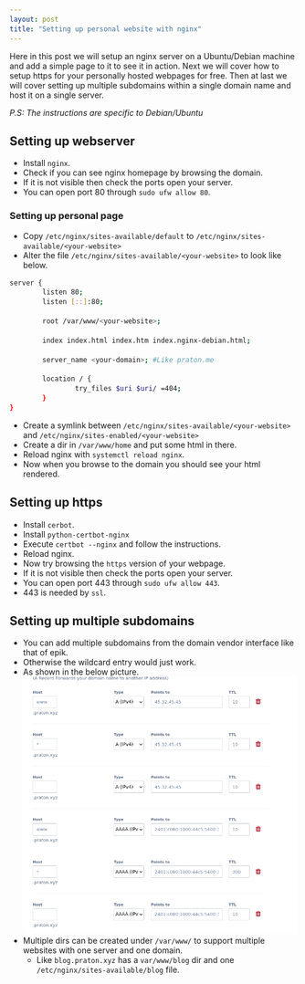 ```yaml
---
layout: post
title: "Setting up personal website with nginx"
---
```


Here in this post we will setup an nginx server on a Ubuntu/Debian machine and add a
simple page to it to see it in action. Next we will cover how to setup https for
your personally hosted webpages for free. Then at last we will cover setting up
multiple subdomains within a single domain name and host it on a single server.

*P.S: The instructions are specific to Debian/Ubuntu*

## Setting up webserver

- Install `nginx`.
- Check if you can see nginx homepage by browsing the domain.
- If it is not visible then check the ports open your server.
- You can open port 80 through `sudo ufw allow 80`.

### Setting up personal page

- Copy `/etc/nginx/sites-available/default` to
  `/etc/nginx/sites-available/<your-website>`
- Alter the file `/etc/nginx/sites-available/<your-website>` to look like below.

```bash
server {
        listen 80;
        listen [::]:80;

        root /var/www/<your-website>;

        index index.html index.htm index.nginx-debian.html;

        server_name <your-domain>; #Like praton.me

        location / {
                try_files $uri $uri/ =404;
        }
}

```
- Create a symlink between `/etc/nginx/sites-available/<your-website>` and
  `/etc/nginx/sites-enabled/<your-website>`
- Create a dir in `/var/www/home` and put some html in there.
- Reload nginx with `systemctl reload nginx`.
- Now when you browse to the domain you should see your html rendered.

## Setting up https

- Install `cerbot`.
- Install `python-certbot-nginx`
- Execute `certbot --nginx` and follow the instructions.
- Reload nginx.
- Now try browsing the `https` version of your webpage.
- If it is not visible then check the ports open your server.
- You can open port 443 through `sudo ufw allow 443`.
- 443 is needed by `ssl`.

## Setting up multiple subdomains

- You can add multiple subdomains from the domain vendor interface
like that of epik. 
- Otherwise the wildcard entry would just work.
- As shown in the below picture.
![some alt text](/pics/epik_dns.png) 
- Multiple dirs can be created under `/var/www/` to support multiple websites
  with one server and one domain.
	- Like `blog.praton.xyz` has a `var/www/blog` dir and one
	  `/etc/nginx/sites-available/blog` file.
